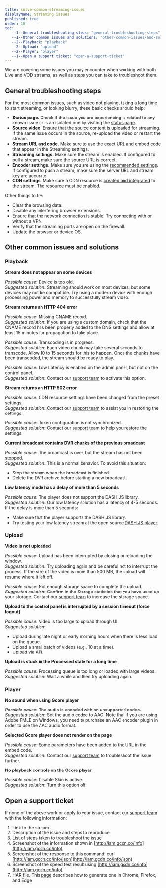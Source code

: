 ```yaml
---
title: solve-common-streaming-issues
displayName: Streaming issues
published: true
order: 10
toc:
   --1--General troubleshooting steps: "general-troubleshooting-steps"
   --1--Other common issues and solutions: "other-common-issues-and-solutions"
   --2--Playback: "playback"
   --2--Upload: "upload"
   --2--Player: "player"
   --1--Open a support ticket: "open-a-support-ticket"
---
```

  
  
  
  
  

We are covering some issues you may encounter when working with both Live and VOD streams, as well as steps you can take to troubleshoot them.

General troubleshooting steps
-----------------------------

For the most common issues, such as video not playing, taking a long time to start streaming, or looking blurry, these basic checks should help:

*   **Status page.** Check if the issue you are experiencing is related to any known issue or is an isolated one by visiting the [status page](https://status.gcore.com/).
*   **Source video.** Ensure that the source content is uploaded for streaming. If the same issue occurs in the source, re-upload the video or restart the stream.
*   **Stream URL and code.** Make sure to use the exact URL and embed code that appear in the Streaming settings.
*   **Streaming settings.** Make sure the stream is enabled. If configured to pull a stream, make sure the source URL is correct.
*   **Encoder settings.** Make sure you are using the [recommended settings](https://gcore.com/support/articles/360000604025/). If configured to push a stream, make sure the server URL and stream key are accurate.
*   **CDN settings.** Make sure a CDN resource is [created and integrated](https://gcore.com/support/articles/5499359292561/) to the stream. The resource must be enabled.

Other things to try:

*   Clear the browsing data.
*   Disable any interfering browser extensions.
*   Ensure that the network connection is stable. Try connecting with or without a VPN.
*   Verify that the streaming ports are open on the firewall.
*   Update the browser or device OS.

Other common issues and solutions
---------------------------------

### Playback

**Stream does not appear on some devices**

_Possible cause_**:** Device is too old.  
_Suggested solution_**:** Streaming should work on most devices, but some devices may not be compatible. Try using a modern device with enough processing power and memory to successfully stream video.

**Stream returns an HTTP 404 error**

_Possible cause_**:** Missing CNAME record.  
_Suggested solution_**:** If you are using a custom domain, check that the CNAME record has been properly added to the DNS settings and allow at least 15 minutes for propagation to take place.

_Possible cause_**:** Transcoding is in progress.  
_Suggested solution_**:** Each video chunk may take several seconds to transcode. Allow 10 to 15 seconds for this to happen. Once the chunks have been transcoded, the stream should be ready to play.

_Possible cause_**:** Low Latency is enabled on the admin panel, but not on the control panel.  
_Suggested solution_**:** Contact our [support team](mailto:support@gcore.com) to activate this option.

**Stream returns an HTTP 502 error**

_Possible cause_**:** CDN resource settings have been changed from the preset settings.  
_Suggested solution_**:** Contact our [support team](mailto:support@gcore.com) to assist you in restoring the settings.

_Possible cause_**:** Token configuration is not synchronized.  
_Suggested solution_**:** Contact our [support team](mailto:support@gcore.com) to help you restore the settings.

**Current broadcast contains DVR chunks of the previous broadcast**

_Possible cause_**:** The broadcast is over, but the stream has not been stopped.  
_Suggested solution_**:** This is a normal behavior. To avoid this situation:

*   Stop the stream when the broadcast is finished.
*   Delete the DVR archive before starting a new broadcast.

**Low latency mode has a delay of more than 5 seconds**

_Possible cause_**:** The player does not support the DASH.JS library.  
_Suggested solution_**:** Our low latency solution has a latency of 4-5 seconds. If the delay is more than 5 seconds:

*   Make sure that the player supports the DASH.JS library.
*   Try testing your low latency stream at the open source [DASH.JS player](https://reference.dashif.org/dash.js/).

### Upload

**Video is not uploaded**

_Possible cause_**:** Upload has been interrupted by closing or reloading the window.  
_Suggested solution_**:** Try uploading again and be careful not to interrupt the process. If the size of the video is more than 500 MB, the upload will resume where it left off.

_Possible cause_**:** Not enough storage space to complete the upload.  
_Suggested solution_**:** Confirm in the Storage statistics that you have used up your storage. Contact our [support team](mailto:support@gcore.com) to increase the storage space.

**Upload to the control panel is interrupted by a session timeout (force logout)**

_Possible cause_**:** Video is too large to upload through UI.  
_Suggested solution_**:**

*   Upload during late night or early morning hours when there is less load on the queue.
*   Upload a small batch of videos (e.g., 10 at a time).
*   [Upload via API](https://gcore.com/support/articles/360002050917/).

**Upload is stuck in the Processed state for a long time**

_Possible cause_**:** Processing queue is too long or loaded with large videos.  
_Suggested solution_**:** Wait a while and then try uploading again.

### Player

**No sound when using Gcore player**

_Possible cause_**:** The audio is encoded with an unsupported codec.  
_Suggested solution_**:** Set the audio codec to AAC. Note that if you are using Adobe FMLE on Windows, you need to purchase an AAC encoder plugin in order to use the AAC audio format.

**Selected Gcore player does not render on the page**

_Possible cause_**:** Some parameters have been added to the URL in the embed code.  
_Suggested solution_**:** Contact our [support team](mailto:support@gcore.com) to troubleshoot the issue further.

**No playback controls on the Gcore player**

_Possible cause_**:** Disable Skin is active.  
_Suggested solution_**:** Turn this option off.

Open a support ticket
---------------------

If none of the above work or apply to your issue, contact our [support team](mailto:support@gcore.com) with the following information:

1.  Link to the stream
2.  Description of the issue and steps to reproduce
3.  List of steps taken to troubleshoot the issue
4.  Screenshot of the information shown in [http://iam.gcdn.co/info](http://iam.gcdn.co/info)
5.  Screenshot of the response to this command: curl [http://iam.gcdn.co/info/json](http://iam.gcdn.co/info/json)
6.  Screenshot of the speed test result using [http://iam.gcdn.co/info](http://iam.gcdn.co/info)
7.  HAR file. This [page](https://toolbox.googleapps.com/apps/har_analyzer/?lang=en) describes how to generate one in Chrome, Firefox, and Edge